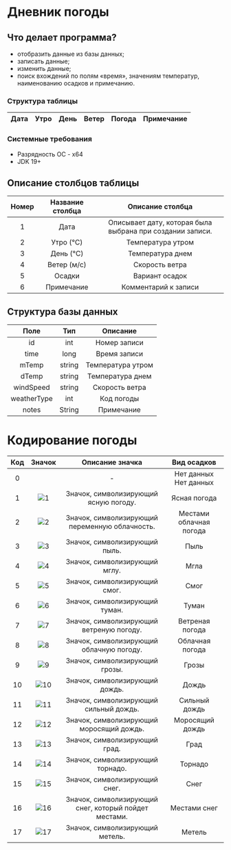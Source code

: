 # Дневник погоды

## Что делает программа?
+ отобразить данные из базы данных;
+ записать данные;
+ изменить данные;
+ поиск вхождений по полям «время», значениям температур, наименованию осадков и примечанию.

### Структура таблицы
| Дата | Утро | День | Ветер | Погода | Примечание |
|------|------|------|-------|--------|------------|



### Системные требования
* Разрядность ОС - х64
* JDK 19+


## Описание столбцов таблицы

| Номер | Название столбца | Описание столбца |
|:-----:|:----------------:|:----------------:|
| 1 | Дата | Описывает дату, которая была выбрана при создании записи. |
| 2 | Утро (°C) | Температура утром |
| 3 | День (°C) | Температура днем |
| 4 | Ветер (м/с) | Скорость ветра |
| 5 | Осадки | Вариант осадок |
| 6 | Примечание | Комментарий к записи |




## Структура базы данных

| Поле 			| Тип 		| Описание			 |
|:-------------:|:---------:|:------------------:|
| id 			| int 		| Номер записи		 |
| time 			| long 		| Время записи		 |
| mTemp 		| string 	| Температура утром	 |
| dTemp 		| string	| Температура днем	 |
| windSpeed 	| string 	| Скорость ветра	 |
| weatherType 	| int 		| Код погоды		 |
| notes 		| String 	| Примечание		 |



# Кодирование погоды

| Код | Значок |Описание значка | Вид осадков |
|:-:|:-:|:-:|:-:|
| 0   || -  													| Нет данных Нет данных           |
| 1	  |![1](https://user-images.githubusercontent.com/34372985/223687373-e0b35178-0c3a-4357-86e2-1bcc71d6ac05.png) | Значок, символизирующий ясную погоду.                | Ясная погода            |
| 2	  |![2](https://user-images.githubusercontent.com/34372985/223687744-5807206f-4124-49ed-8e22-9c007c10c8a1.png) | Значок, символизирующий переменную облачность.       | Местами облачная погода |
| 3	  |![3](https://user-images.githubusercontent.com/34372985/223687763-306fc4f3-7cae-4fd4-8f62-0f163d47f2c9.png) | Значок, символизирующий пыль.                		  | Пыль                    |
| 4	  |![4](https://user-images.githubusercontent.com/34372985/223687776-d9426f21-ea3b-42ee-8669-95eae2041bdd.png) | Значок, символизирующий мглу.                		  | Мгла                    |
| 5	  |![5](https://user-images.githubusercontent.com/34372985/223687787-836ed179-024c-469f-9abe-b182dfead076.png) | Значок, символизирующий смог.                		  | Смог                    |
| 6	  |![6](https://user-images.githubusercontent.com/34372985/223687794-f5a674cb-41c9-49f6-8c18-9a8558038801.png) | Значок, символизирующий туман.                		  | Туман                   |
| 7	  |![7](https://user-images.githubusercontent.com/34372985/223687800-538b42f7-11bf-4b15-a1a2-dbff27ab8b9a.png) | Значок, символизирующий ветреную погоду.             | Ветреная погода         |
| 8	  |![8](https://user-images.githubusercontent.com/34372985/223687808-f5eea31c-3095-4d05-9be1-a9ae460cedd6.png) | Значок, символизирующий облачную погоду.             | Облачная погода         |
| 9	  |![9](https://user-images.githubusercontent.com/34372985/223688037-bdcb5530-7b7c-4e3c-91e2-552df19d866f.png) | Значок, символизирующий грозы.                		  | Грозы                   |
| 10  |![10](https://user-images.githubusercontent.com/34372985/223688049-412cd9e2-3c44-4387-b293-2c4c9a3ab350.png)| Значок, символизирующий дождь.                		  | Дождь                   |
| 11  |![11](https://user-images.githubusercontent.com/34372985/223688056-0b0cf471-a460-4089-ae6e-c3268c81cdfb.png)| Значок, символизирующий сильный дождь.               | Сильный дождь           |
| 12  |![12](https://user-images.githubusercontent.com/34372985/223688068-59cdccd0-3fca-441b-999b-ea6772cfdfba.png)| Значок, символизирующий моросящий дождь.             | Моросящий дождь         |
| 13  |![13](https://user-images.githubusercontent.com/34372985/223688083-e1055573-5c49-4bd2-a86d-82390ee6567b.png)| Значок, символизирующий град.                		  | Град                    |
| 14  |![14](https://user-images.githubusercontent.com/34372985/223688089-15cfeb43-f1f4-49c3-a9ec-5047d155d018.png)| Значок, символизирующий торнадо.                	  | Торнадо                 |
| 15  |![15](https://user-images.githubusercontent.com/34372985/223688098-86d74ff0-f3d0-48d3-a72e-8248aef1575f.png)| Значок, символизирующий снег.                		  | Снег                    |
| 16  |![16](https://user-images.githubusercontent.com/34372985/223688104-8783e4f4-0182-4a16-9402-9517766a6053.png)| Значок, символизирующий снег, который пойдет местами.| Местами снег            |
| 17  |![17](https://user-images.githubusercontent.com/34372985/223688115-67a7f57f-ca6b-4671-8abc-a533b8013508.png)| Значок, символизирующий метель.                	  | Метель                  |











